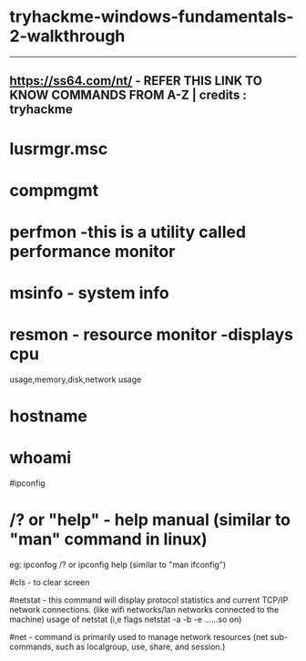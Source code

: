 # tryhackme-windows-fundamentals-2-walkthrough

-------------------------------------------------------------------------------------------
https://ss64.com/nt/ - REFER THIS LINK TO KNOW COMMANDS FROM A-Z    |  credits : tryhackme
-------------------------------------------------------------------------------------------
# lusrmgr.msc

# compmgmt

# perfmon -this is a utility called performance monitor

# msinfo - system info

# resmon - resource monitor -displays cpu 
usage,memory,disk,network usage

# hostname 

# whoami

#ipconfig

# /?  or "help" - help manual (similar to "man" command in linux)
eg: ipconfog /? or ipconfig help (similar to "man ifconfig")

#cls - to clear screen

#netstat -  this command will display protocol statistics and current TCP/IP network connections. (like wifi networks/lan networks connected to the machine)
   usage of netstat (i,e flags netstat -a -b -e ......so on)

#net - command is primarily used to manage network resources
(net sub-commands, such as localgroup, use, share, and session.)


